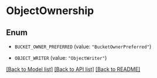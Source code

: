 # ObjectOwnership

## Enum


* `BUCKET_OWNER_PREFERRED` (value: `"BucketOwnerPreferred"`)

* `OBJECT_WRITER` (value: `"ObjectWriter"`)


[[Back to Model list]](../README.md#documentation-for-models) [[Back to API list]](../README.md#documentation-for-api-endpoints) [[Back to README]](../README.md)



